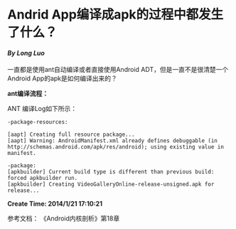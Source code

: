 
# Andrid App编译成apk的过程中都发生了什么？

#### ***By Long Luo***

一直都是使用ant自动编译或者直接使用Android ADT，但是一直不是很清楚一个Android App的apk是如何编译出来的？






**ant编译流程：**




ANT 编译Log如下所示：


	-package-resources:

	[aapt] Creating full resource package...
	[aapt] Warning: AndroidManifest.xml already defines debuggable (in http://schemas.android.com/apk/res/android); using existing value in manifest.

	-package:
	[apkbuilder] Current build type is different than previous build: forced apkbuilder run.
	[apkbuilder] Creating VideoGalleryOnline-release-unsigned.apk for release...













**Create Time: 2014/1/21 17:10:21**


参考文档： 《Android内核剖析》第18章

